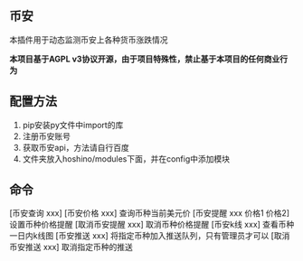 ## 币安
本插件用于动态监测币安上各种货币涨跌情况

**本项目基于AGPL v3协议开源，由于项目特殊性，禁止基于本项目的任何商业行为**

## 配置方法
1. pip安装py文件中import的库
2. 注册币安账号
3. 获取币安api，方法请自行百度
4. 文件夹放入hoshino/modules下面，并在config中添加模块

## 命令
[币安查询 xxx] [币安价格 xxx] 查询币种当前美元价
[币安提醒 xxx 价格1 价格2] 设置币种价格提醒
[取消币安提醒 xxx] 取消币种价格提醒
[币安k线 xxx] 查看币种一日内k线图
[币安推送 xxx] 将指定币种加入推送队列，只有管理员才可以
[取消币安推送 xxx] 取消指定币种的推送